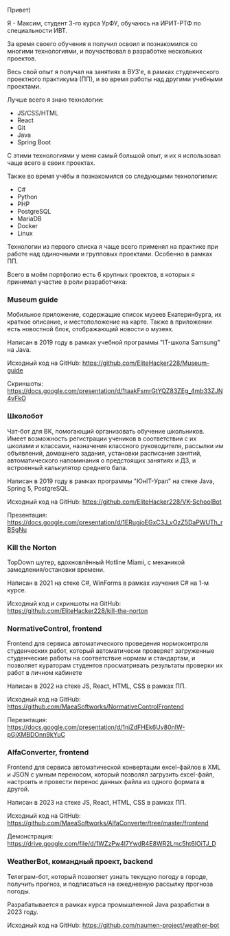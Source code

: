 Привет)

Я - Максим, студент 3-го курса УрФУ, обучаюсь на ИРИТ-РТФ по специальности ИВТ.

За время своего обучения я получил освоил и познакомился со многими технологиями, и поучаствовал в разработке нескольких проектов.

Весь свой опыт я получал на занятиях в ВУЗ'е, в рамках студенческого проектного практикума (ПП), и во время работы над другими учебными проектами.

Лучше всего я знаю технологии:
- JS/CSS/HTML
- React
- Git
- Java
- Spring Boot

С этими технологиями у меня самый большой опыт, и их я использовал чаще всего в своих проектах.

Также во время учёбы я познакомился со следующими технологиями:
- С#
- Python
- PHP
- PostgreSQL
- MariaDB
- Docker
- Linux

Технологии из первого списка я чаще всего применял на практике при работе над одиночными и групповых проектами. Особенно в рамках ПП.

Всего в моём портфолио есть 6 крупных проектов, в которых я принимал участие в роли разработчика:

### Museum guide

Мобильное приложение, содержащие список музеев Екатеринбурга, их краткое описание, и местоположение на карте. Также в приложении есть новостной блок, отображающий новости о музеях.

Написан в 2019 году в рамках учебной программы "IT-школа Samsung" на Java.

Исходный код на GitHub: https://github.com/EliteHacker228/Museum-guide

Скриншоты: https://docs.google.com/presentation/d/1taakFsmrGtYQZ83ZEg_4mb33ZJN4vFkO

### Школобот

Чат-бот для ВК, помогающий организовать обучение школьников. Имеет возможность регистрации учеников в соответствии с их школами и классами, назначения классного руководителя, рассылки им объявлений, домашнего задания, установки расписания занятий, автоматического напоминания о предстоящих занятиях и ДЗ, и встроенный калькулятор среднего бала.

Написан в 2019 году в рамках программы "ЮнIT-Урал" на стеке Java, Spring 5, PostgreSQL.

Исходный код на GitHub: https://github.com/EliteHacker228/VK-SchoolBot

Презентация: https://docs.google.com/presentation/d/1ERugjoEGxC3J_vOzZ5DaPWUTh_rBSgNu

### Kill the Norton

TopDown шутер, вдохновлённый Hotline Miami, с механикой замедления/остановки времени.

Написан в 2021 на стеке C#, WinForms в рамках изучения C# на 1-м курсе.

Исходный код и скриншоты на GitHub: https://github.com/EliteHacker228/kill-the-norton

### NormativeControl, frontend

Frontend для сервиса автоматического проведения нормоконтроля студенческих работ, который автоматически проверяет загруженные студенческие работы на соответствие нормам и стандартам, и позволяет кураторам студентов просматривать результаты проверки их работ в личном кабинете

Написан в 2022 на стеке JS, React, HTML, CSS в рамках ПП.

Исходный код на GitHub: https://github.com/MaeaSoftworks/NormativeControlFrontend

Перезнтация: https://docs.google.com/presentation/d/1niZdFHEk6Uv80nIW-pGjXMBDOnn9kYuC

### AlfaConverter, frontend

Frontend для сервиса автоматической конвертации excel-файлов в XML и JSON с умным переносом, который позволял загрузить excel-файл, настроить и провести перенос данных файла из одного формата в другой.

Написан в 2023 на стеке JS, React, HTML, CSS в рамках ПП.

Исходный код на GitHub: https://github.com/MaeaSoftworks/AlfaConverter/tree/master/frontend

Демонстрация: https://drive.google.com/file/d/1WZzPw4l7YwdR4E8WR2Lmc5ht6lOiTJ_D

### WeatherBot, командный проект, backend

Телеграм-бот, который позволяет узнать текущую погоду в городе, получить прогноз, и подписаться на ежедневную рассылку прогноза погоды.

Разрабатывается в рамках курса промышленной Java разработки в 2023 году.

Исходный код на GitHub: https://github.com/naumen-project/weather-bot

